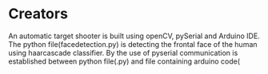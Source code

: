 # Creators
An automatic target shooter is built using openCV, pySerial and Arduino IDE.
The python file(facedetection.py) is detecting the frontal face of the human using haarcascade classifier. 
By the use of pyserial communication is established between python file(.py) and file containing arduino code(
